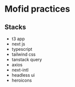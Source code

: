 # Mofid practices

## Stacks
- t3 app
- next js
- typescript
- tailwind css
- tanstack query
- axios
- next-intl
- headless ui
- heroicons
